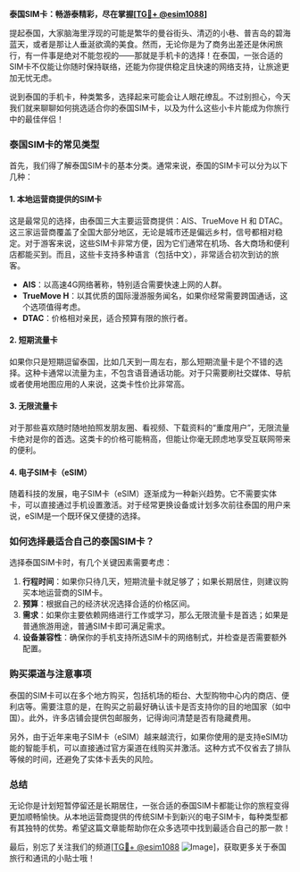 **泰国SIM卡：畅游泰精彩，尽在掌握[[TG💪+ @esim1088](https://t.me/s/esim1088)]**

提起泰国，大家脑海里浮现的可能是繁华的曼谷街头、清迈的小巷、普吉岛的碧海蓝天，或者是那让人垂涎欲滴的美食。然而，无论你是为了商务出差还是休闲旅行，有一件事是绝对不能忽视的——那就是手机卡的选择！在泰国，一张合适的SIM卡不仅能让你随时保持联络，还能为你提供稳定且快速的网络支持，让旅途更加无忧无虑。

说到泰国的手机卡，种类繁多，选择起来可能会让人眼花缭乱。不过别担心，今天我们就来聊聊如何挑选适合你的泰国SIM卡，以及为什么这些小卡片能成为你旅行中的最佳伴侣！

### 泰国SIM卡的常见类型

首先，我们得了解泰国SIM卡的基本分类。通常来说，泰国的SIM卡可以分为以下几种：

#### 1. **本地运营商提供的SIM卡**
这是最常见的选择，由泰国三大主要运营商提供：AIS、TrueMove H 和 DTAC。这三家运营商覆盖了全国大部分地区，无论是城市还是偏远乡村，信号都相对稳定。对于游客来说，这些SIM卡非常方便，因为它们通常在机场、各大商场和便利店都能买到。而且，这些卡支持多种语言（包括中文），非常适合初次到访的旅客。

- **AIS**：以高速4G网络著称，特别适合需要快速上网的人群。
- **TrueMove H**：以其优质的国际漫游服务闻名，如果你经常需要跨国通话，这个选项值得考虑。
- **DTAC**：价格相对亲民，适合预算有限的旅行者。

#### 2. **短期流量卡**
如果你只是短期逗留泰国，比如几天到一周左右，那么短期流量卡是个不错的选择。这种卡通常以流量为主，不包含语音通话功能。对于只需要刷社交媒体、导航或者使用地图应用的人来说，这类卡性价比非常高。

#### 3. **无限流量卡**
对于那些喜欢随时随地拍照发朋友圈、看视频、下载资料的“重度用户”，无限流量卡绝对是你的首选。这类卡的价格可能稍高，但能让你毫无顾虑地享受互联网带来的便利。

#### 4. **电子SIM卡（eSIM）**
随着科技的发展，电子SIM卡（eSIM）逐渐成为一种新兴趋势。它不需要实体卡，可以直接通过手机设置激活。对于经常更换设备或计划多次前往泰国的用户来说，eSIM是一个既环保又便捷的选择。

### 如何选择最适合自己的泰国SIM卡？

选择泰国SIM卡时，有几个关键因素需要考虑：

1. **行程时间**：如果你只待几天，短期流量卡就足够了；如果长期居住，则建议购买本地运营商的SIM卡。
2. **预算**：根据自己的经济状况选择合适的价格区间。
3. **需求**：如果你主要依赖网络进行工作或学习，那么无限流量卡是首选；如果是普通旅游用途，普通SIM卡即可满足需求。
4. **设备兼容性**：确保你的手机支持所选SIM卡的网络制式，并检查是否需要额外配置。

### 购买渠道与注意事项

泰国的SIM卡可以在多个地方购买，包括机场的柜台、大型购物中心内的商店、便利店等。需要注意的是，在购买之前最好确认该卡是否支持你的目的地国家（如中国）。此外，许多店铺会提供包邮服务，记得询问清楚是否有隐藏费用。

另外，由于近年来电子SIM卡（eSIM）越来越流行，如果你使用的是支持eSIM功能的智能手机，可以直接通过官方渠道在线购买并激活。这种方式不仅省去了排队等候的时间，还避免了实体卡丢失的风险。

### 总结

无论你是计划短暂停留还是长期居住，一张合适的泰国SIM卡都能让你的旅程变得更加顺畅愉快。从本地运营商提供的传统SIM卡到新兴的电子SIM卡，每种类型都有其独特的优势。希望这篇文章能帮助你在众多选项中找到最适合自己的那一款！

最后，别忘了关注我们的频道[[TG💪+ @esim1088](https://t.me/s/esim1088) ![Image](https://i.postimg.cc/4NQfJmqS/Snipaste-2025-05-13-00-14-12.png)]，获取更多关于泰国旅行和通讯的小贴士哦！